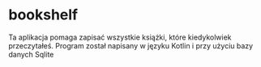 # bookshelf
Ta aplikacja pomaga zapisać wszystkie książki, które kiedykolwiek przeczytałeś.
Program został napisany w języku Kotlin i przy użyciu bazy danych Sqlite
